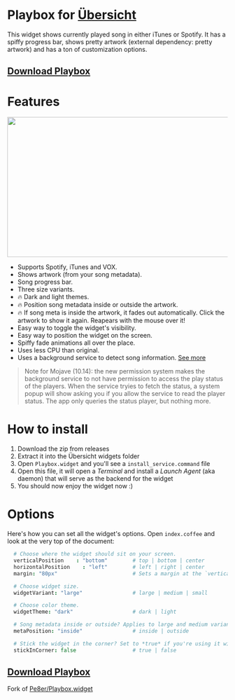 # Playbox for [Übersicht](http://tracesof.net/uebersicht/)

This widget shows currently played song in either iTunes or Spotify. It has a spiffy progress bar, shows pretty artwork (external dependency: pretty artwork) and has a ton of customization options.

## [Download Playbox][1]

# Features

<img src="https://github.com/melchor629/Playbox.widget/blob/master/screenshot.jpg" width="516" height="320">

- Supports Spotify, iTunes and VOX.
- Shows artwork (from your song metadata).
- Song progress bar.
- Three size variants.
- 🔥 Dark and light themes.
- 🔥 Position song metadata inside or outside the artwork.
- 🔥 If song meta is inside the artwork, it fades out automatically. Click the artwork to show it again. Reapears with the mouse over it!
- Easy way to toggle the widget's visibility.
- Easy way to position the widget on the screen.
- Spiffy fade animations all over the place.
- Uses less CPU than original.
- Uses a background service to detect song information. [See more](https://github.com/melchor629/Playbox.widget/blob/master/service/README.md)

 > Note for Mojave (10.14): the new permission system makes the background service to not have permission to access the play status of the players. When the service tryies to fetch the status, a system popup will show asking you if you allow the service to read the player status. The app only queries the status player, but nothing more.

# How to install

 1. Download the zip from releases
 2. Extract it into the Übersicht widgets folder
 3. Open `Playbox.widget` and you'll see a `install_service.command` file
 4. Open this file, it will open a _Terminal_ and install a _Launch Agent_ (aka daemon) that will serve as the backend for the widget
 5. You should now enjoy the widget now :)

# Options

Here's how you can set all the widget's options. Open `index.coffee` and look at the very top of the document:

```coffeescript
  # Choose where the widget should sit on your screen.
  verticalPosition    : "bottom"        # top | bottom | center
  horizontalPosition    : "left"        # left | right | center
  margin: "80px"                        # Sets a margin at the `verticalPosition'

  # Choose widget size.
  widgetVariant: "large"                # large | medium | small

  # Choose color theme.
  widgetTheme: "dark"                   # dark | light

  # Song metadata inside or outside? Applies to large and medium variants only.
  metaPosition: "inside"                # inside | outside

  # Stick the widget in the corner? Set to *true* if you're using it with Sidebar widget, set to *false* if you'd like to give it some breathing room and a drop shadow.
  stickInCorner: false                  # true | false
```

## [Download Playbox][1]

Fork of [Pe8er/Playbox.widget][2]


  [1]: https://github.com/melchor629/Playbox.widget/releases/download/latest/Playbox.widget.zip
  [2]: https://github.com/Pe8er/Playbox.widget
